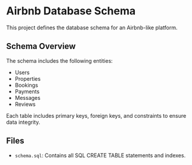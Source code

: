 # Airbnb Database Schema

This project defines the database schema for an Airbnb-like platform.

## Schema Overview

The schema includes the following entities:
- Users
- Properties
- Bookings
- Payments
- Messages
- Reviews

Each table includes primary keys, foreign keys, and constraints to ensure data integrity.

## Files

- `schema.sql`: Contains all SQL CREATE TABLE statements and indexes.
